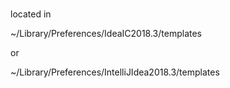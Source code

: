 #

located in

~/Library/Preferences/IdeaIC2018.3/templates

or

~/Library/Preferences/IntelliJIdea2018.3/templates
